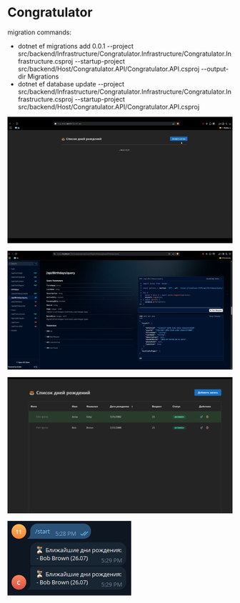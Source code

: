 # Congratulator

migration commands:
- dotnet ef migrations add 0.0.1 --project src/backend/Infrastructure/Congratulator.Infrastructure/Congratulator.Infrastructure.csproj --startup-project src/backend/Host/Congratulator.API/Congratulator.API.csproj --output-dir Migrations
- dotnet ef database update --project src/backend/Infrastructure/Congratulator.Infrastructure/Congratulator.Infrastructure.csproj --startup-project src/backend/Host/Congratulator.API/Congratulator.API.csproj

![Демонстрация работы](assets/congratulator-demo.gif)

![Демонстрация API документации](assets/Screenshot-Scalar.png)

![Демонстрация сайта](assets/Screenshot-Frontend.png)

![Демонстрация сервиса оповещения](assets/Screenshot-Mailer.png)
